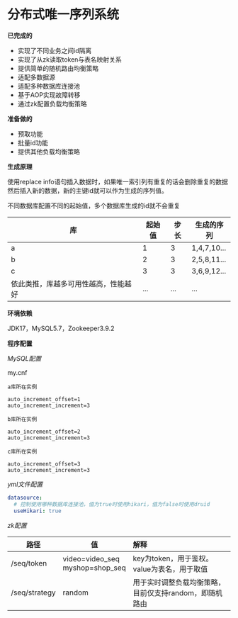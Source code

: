 # 分布式唯一序列系统
**已完成的**

- 实现了不同业务之间id隔离
- 实现了从zk读取token与表名映射关系
- 提供简单的随机路由均衡策略
- 适配多数据源
- 适配多种数据库连接池
- 基于AOP实现故障转移
- 通过zk配置负载均衡策略

**准备做的**

- 预取功能
- 批量id功能
- 提供其他负载均衡策略

**生成原理**

使用replace info语句插入数据时，如果唯一索引列有重复的话会删除重复的数据然后插入新的数据，新的主键id就可以作为生成的序列值。

不同数据库配置不同的起始值，多个数据库生成的id就不会重复

| 库                  | 起始值 | 步长  | 生成的序列       |
|--------------------|-----|-----|-------------|
| a                  | 1   | 3   | 1,4,7,10... |
| b                  | 2   | 3   | 2,5,8,11... |
| c                  | 3   | 3   | 3,6,9,12... |
| 依此类推，库越多可用性越高，性能越好 | ... | ... | ...         |

**环境依赖**

JDK17，MySQL5.7，Zookeeper3.9.2

**程序配置**

*MySQL配置*

my.cnf

`a库所在实例`

```text
auto_increment_offset=1
auto_increment_increment=3
```

`b库所在实例`

```text
auto_increment_offset=2
auto_increment_increment=3
```

`c库所在实例`

```text
auto_increment_offset=3
auto_increment_increment=3
```

*yml文件配置*

```yaml
datasource:
  # 控制使用哪种数据库连接池，值为true时使用hikari，值为false时使用druid
  useHikari: true
```

*zk配置*

| 路径            | 值                                    | 解释                             |
|---------------|--------------------------------------|:-------------------------------|
| /seq/token    | video=video_seq <br/>myshop=shop_seq | key为token，用于鉴权。value为表名，用于取值   |
| /seq/strategy | random                               | 用于实时调整负载均衡策略，目前仅支持random，即随机路由 |

